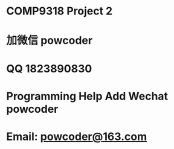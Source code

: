 # COMP9318 Project 2
# 加微信 powcoder

# QQ 1823890830

# Programming Help Add Wechat powcoder

# Email: powcoder@163.com

